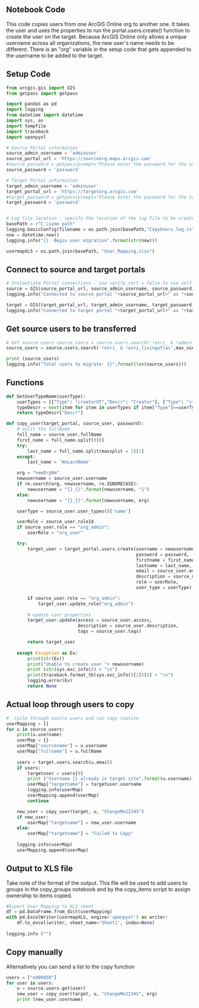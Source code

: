 ## Notebook Code

This code copies users from one ArcGIS Online org to another one. 
It takes the user and uses the properties to run the portal.users.create() function to create the user on the target. 
  Because ArcGIS Online only allows a unique username across all organizations, the new user's name needs to be different.  There is an "org" variable in the setup code that gets appended to the username to be added to the target.  


## Setup Code

```python
from arcgis.gis import GIS
from getpass import getpass

import pandas as pd
import logging
from datetime import datetime
import sys, os
import tempfile
import traceback
import openpyxl

# Source Portal information
source_admin_username = 'adminuser'
source_portal_url = 'https://sourceorg.maps.arcgis.com'
#source_password = getpass(prompt='Please enter the password for the source Portal') # This will prompt you for the password rather then storing it
source_password = 'password'

# Target Portal information
target_admin_username = 'adminuser'
target_portal_url = 'https://targetorg.arcgis.com'
#target_password = getpass(prompt='Please enter the password for the target Portal') # This will prompt you for the password rather then storing it
target_password = 'password'


# Log file location - specify the location of the log file to be created
basePath = r"C:\some path"
logging.basicConfig(filename = os.path.join(basePath,"CopyUsers_log.txt"), level=logging.INFO)
now = datetime.now()
logging.info("{}  Begin user migration".format(str(now)))

usermapXLS = os.path.join(basePath, "User_Mapping.xlsx")
```

## Connect to source and target portals

```python
# Instantiate Portal connections - use verify_cert = False to use self signed SSL
source = GIS(source_portal_url, source_admin_username, source_password, verify_cert = False, expiration = 9999)
logging.info("Connected to source portal "+source_portal_url+" as "+source_admin_username)

target = GIS(target_portal_url, target_admin_username, target_password, verify_cert = False, expiration = 9999)
logging.info("Connected to target portal "+target_portal_url+" as "+target_admin_username)
```

## Get source users to be transferred

```python
# Get source users source_users = source.users.search('!esri_ & !admin',max_users=99999)
source_users = source.users.search('!esri_ & !esri_livingatlas',max_users=99999)

print (source_users)
logging.info("Total users to migrate: {}".format(len(source_users)))
```

## Functions

```python
def GetUserTypeName(userType):
    userTypes = [{"Type": "creatorUT","Descr": "Creator"}, {"Type": "viewerUT","Descr": "Viewer"}]
    typeDescr = next(item for item in userTypes if item["Type"]==userType)
    return typeDescr["Descr"]

def copy_user(target_portal, source_user, password):
    # split the fullName
    full_name = source_user.fullName
    first_name = full_name.split()[0]
    try:
        last_name = full_name.split(maxsplit = 1)[1]
    except:
        last_name = 'NoLastName'

    org = "newOrgNm"
    newusername = source_user.username
    if re.search(org, newusername, re.IGNORECASE):
        newusername = "{}_{}".format(newusername, "1")
    else:
        newusername = "{}_{}".format(newusername, org)

    userType = source_user.user_types()['name']

    userRole = source_user.roleId
    if source_user.role == "org_admin":
        userRole = "org_user"

    try: 
        target_user = target_portal.users.create(username = newusername,
                                                 password = password, 
                                                 firstname = first_name, 
                                                 lastname = last_name, 
                                                 email = source_user.email, 
                                                 description = source_user.description, 
                                                 role = userRole,
                                                 user_type = userType)

        if source_user.role == "org_admin":
            target_user.update_role("org_admin")
        
        # update user properties
        target_user.update(access = source_user.access, 
                           description = source_user.description, 
                           tags = source_user.tags)

        return target_user
    
    except Exception as Ex:
        print(str(Ex))
        print("Unable to create user "+ newusername)
        print (str(sys.exc_info()) + "\n")
        print(traceback.format_tb(sys.exc_info()[2])[0] + "\n")
        logging.error(Ex)
        return None
```

## Actual loop through users to copy

```python
#  Cycle through source users and run copy routine
userMapping = []
for u in source_users:
    print(u.username)
    userMap = {}
    userMap["sourcename"] = u.username
    userMap["fullname"] = u.fullName
    
    users = target.users.search(u.email)
    if users:
        targetuser = users[0]
        print ("Username {} already in target site".format(u.username))
        userMap["targetname"] = targetuser.username
        logging.info(userMap)
        userMapping.append(userMap)
        continue

    new_user = copy_user(target, u, "ChangeMe12345")
    if new_user:
        userMap["targetname"] = new_user.username
    else:
        userMap["targetname"] = "Failed to Copy"
    
    logging.info(userMap)
    userMapping.append(userMap)
```

## Output to XLS file
Take note of the format of the output.  This file will be used to add users to groups in the copy_groups notebook and by the copy_items script to assign ownership to items copied. 

```python
#Export User Mapping to XLS sheet
df = pd.DataFrame.from_dict(userMapping)
with pd.ExcelWriter(usermapXLS, engine='openpyxl') as writer:
    df.to_excel(writer, sheet_name='Sheet1', index=None)
    
logging.info ("")
```

## Copy manually
Alternatively you can send a list to the copy function

```python
users = ["e000050"]
for user in users:
    u = source.users.get(user)
    new_user = copy_user(target, u, "ChangeMe12345", org)
    print (new_user.username)
```
